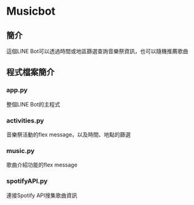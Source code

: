 # Musicbot

## 簡介
這個LINE Bot可以透過時間或地區篩選查詢音樂祭資訊，也可以隨機推薦歌曲

## 程式檔案簡介
### app.py
整個LINE Bot的主程式
### activities.py
音樂祭活動的flex message，以及時間、地點的篩選
### music.py
歌曲介紹功能的flex message
### spotifyAPI.py
連接Spotify API搜集歌曲資訊
